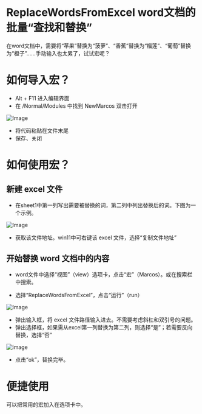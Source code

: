 # ReplaceWordsFromExcel word文档的批量“查找和替换”
在word文档中，需要将“苹果”替换为“菠萝”、“香蕉”替换为“榴莲”、“葡萄”替换为“橙子”......手动输入也太累了，试试宏呢？

# 如何导入宏？

- Alt + F11 进入编辑界面
- 在 /Normal/Modules 中找到 NewMarcos 双击打开


![Image](https://user-images.githubusercontent.com/59085287/236612012-484f4fef-842e-47a4-bed7-1526057a8373.png)


- 将代码粘贴在文件末尾
- 保存、关闭

# 如何使用宏？

## 新建 excel 文件
- 在sheet1中第一列写出需要被替换的词，第二列中列出替换后的词。下图为一个示例。

![Image](https://user-images.githubusercontent.com/59085287/236611936-3b91f672-8bf9-4ac4-99d5-a14ab5cffbf6.png)

- 获取该文件地址。win11中可右键该 excel 文件，选择“复制文件地址”





## 开始替换 word 文档中的内容
- word文件中选择“视图”（view）选项卡，点击“宏”（Marcos）。或在搜索栏中搜索。




- 选择“ReplaceWordsFromExcel”，点击“运行”（run）



![Image](https://user-images.githubusercontent.com/59085287/236612056-3098ab4e-99af-4ca5-bc99-711709c025c4.png)


- 弹出输入框，将 excel 文件路径输入进去。不需要考虑斜杠和双引号的问题。
- 弹出选择框，如果需从excel第一列替换为第二列，则选择“是”；若需要反向替换，选择“否”

![image](https://user-images.githubusercontent.com/59085287/236615170-fcf285e0-6445-440f-b582-d218bb11d7b5.png)

- 点击“ok”，替换完毕。

# 便捷使用

可以把常用的宏加入在选项卡中。
